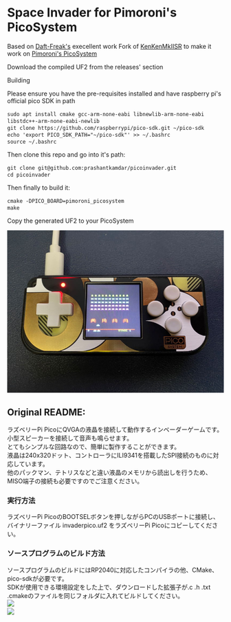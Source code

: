 # Space Invader for Pimoroni's PicoSystem

Based on [Daft-Freak's](https://github.com/Daft-Freak/picopacman/tree/picosystem) execellent work
Fork of [KenKenMkIISR](https://github.com/KenKenMkIISR/picoinvader) to make it work on [Pimoroni's PicoSystem](https://shop.pimoroni.com/products/picosystem)


Download the compiled UF2 from the releases' section

Building

Please ensure you have the pre-requisites installed and have raspberry pi's official pico SDK in path

```
sudo apt install cmake gcc-arm-none-eabi libnewlib-arm-none-eabi libstdc++-arm-none-eabi-newlib
git clone https://github.com/raspberrypi/pico-sdk.git ~/pico-sdk
echo 'export PICO_SDK_PATH="~/pico-sdk"' >> ~/.bashrc
source ~/.bashrc
```

Then clone this repo and go into it's path:

```
git clone git@github.com:prashantkamdar/picoinvader.git
cd picoinvader
```

Then finally to build it:

``` 
cmake -DPICO_BOARD=pimoroni_picosystem
make
```

Copy the generated UF2 to your PicoSystem

![picosystem](picosystem.jpg)



## Original README:

ラズベリーPi PicoにQVGAの液晶を接続して動作するインベーダーゲームです。  
小型スピーカーを接続して音声も鳴らせます。  
とてもシンプルな回路なので、簡単に製作することができます。  
液晶は240x320ドット、コントローラにILI9341を搭載したSPI接続のものに対応しています。  
他のパックマン、テトリスなどと違い液晶のメモリから読出しを行うため、MISO端子の接続も必要ですのでご注意ください。  
  
### 実行方法
ラズベリーPi PicoのBOOTSELボタンを押しながらPCのUSBポートに接続し、バイナリーファイル invaderpico.uf2 をラズベリーPi Picoにコピーしてください。  
  
### ソースプログラムのビルド方法
ソースプログラムのビルドにはRP2040に対応したコンパイラの他、CMake、pico-sdkが必要です。  
SDKが使用できる環境設定をした上で、ダウンロードした拡張子が.c .h .txt .cmakeのファイルを同じフォルダに入れてビルドしてください。  
![](picoinvader1.jpg)  
![](picoinvader_schematic.png)